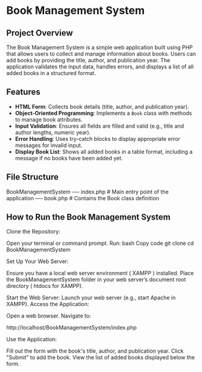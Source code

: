 # Book Management System

## Project Overview

The Book Management System is a simple web application built using PHP that allows users to collect and manage information about books. Users can add books by providing the title, author, and publication year. The application validates the input data, handles errors, and displays a list of all added books in a structured format.

## Features

- **HTML Form**: Collects book details (title, author, and publication year).
- **Object-Oriented Programming**: Implements a `Book` class with methods to manage book attributes.
- **Input Validation**: Ensures all fields are filled and valid (e.g., title and author lengths, numeric year).
- **Error Handling**: Uses try-catch blocks to display appropriate error messages for invalid input.
- **Display Book List**: Shows all added books in a table format, including a message if no books have been added yet.


## File Structure

BookManagementSystem
── index.php # Main entry point of the application 
── book.php # Contains the Book class definition

## How to Run the Book Management System
Clone the Repository:

Open your terminal or command prompt.
Run:
bash
Copy code
git clone <repository-url>
cd BookManagementSystem

Set Up Your Web Server:

Ensure you have a local web server environment ( XAMPP ) installed.
Place the BookManagementSystem folder in your web server’s document root directory ( htdocs for XAMPP).

Start the Web Server:
Launch your web server (e.g., start Apache in XAMPP).
Access the Application:

Open a web browser.
Navigate to:

http://localhost/BookManagementSystem/index.php

Use the Application:

Fill out the form with the book's title, author, and publication year.
Click "Submit" to add the book.
View the list of added books displayed below the form.
